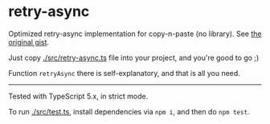 # retry-async

Optimized retry-async implementation for copy-n-paste (no library). See [the original gist](https://gist.github.com/vitaly-t/6e3d285854d882b1618c7e435df164c4). 

Just copy [./src/retry-async.ts](./src/retry-async.ts) file into your project, and you're good to go ;)

Function `retryAsync` there is self-explanatory, and that is all you need.

---

Tested with TypeScript 5.x, in strict mode.

To run [./src/test.ts](./src/test.ts), install dependencies via `npm i`, and then do `npm test`.
